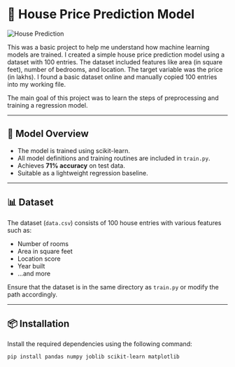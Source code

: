# 🏡 House Price Prediction Model

![House Prediction](https://i.pinimg.com/736x/0e/c2/94/0ec294ac6fc6e583ad648f9aefd01666.jpg)

This was a basic project to help me understand how machine learning models are trained. I created a simple house price prediction model using a dataset with 100 entries. The dataset included features like area (in square feet), number of bedrooms, and location. The target variable was the price (in lakhs). I found a basic dataset online and manually copied 100 entries into my working file.

The main goal of this project was to learn the steps of preprocessing and training a regression model.


---

## 🧠 Model Overview

- The model is trained using scikit-learn.
- All model definitions and training routines are included in `train.py`.
- Achieves **71% accuracy** on test data.
- Suitable as a lightweight regression baseline.

---

## 📊 Dataset

The dataset (`data.csv`) consists of 100 house entries with various features such as:

- Number of rooms  
- Area in square feet  
- Location score  
- Year built  
- ...and more  

Ensure that the dataset is in the same directory as `train.py` or modify the path accordingly.

---

## 📦 Installation

Install the required dependencies using the following command:

```bash
pip install pandas numpy joblib scikit-learn matplotlib
